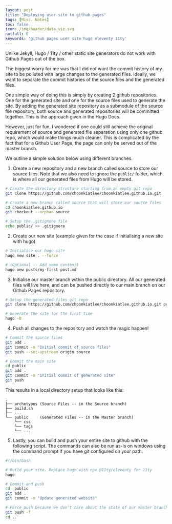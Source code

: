 ```yaml
---
layout: post
title: "Deploying user site to github pages"
tags: [Misc. Notes]
toc: false
icon: /img/header/data_viz.svg
notfull: 0
keywords: 'github pages user site hugo eleventy 11ty'
---
```


Unlike Jekyll, Hugo / 11ty / other static site generators do not work with Github Pages out of the box.

The biggest worry for me was that I did not want the commit history of my site to be polluted with large changes to the generated files. Ideally, we want to separate the commit histories of the source files and the generated files.

One simple way of doing this is simply by creating 2 github repositories. One for the generated site and one for the source files used to generate the site. By adding the generated site repository as a submodule of the source file repository, both source and generated repositories will be committed together. This is the approach given in the Hugo Docs.

However, just for fun, I wondered if one could still achieve the original requirement of source and generated file separation using only one github repo, which would make things much cleaner. This is complicated by the fact that for a Github User Page, the page can only be served out of the master branch.

We outline a simple solution below using different branches.

1) Create a new repository and a new branch called source to store our source files. Note that we also need to ignore the `public/` folder, which is where all our generated files from Hugo will be stored.

```bash
# Create the directory structure starting from an empty git repo
git clone https://github.com/choonkiatlee/choonkiatlee.github.io.git

# Create a new branch called source that will store our source files
cd choonkiatlee.github.io
git checkout --orphan source

# Setup the .gitignore file
echo public/ >> .gitignore
```

2) Create our new site (example given for the case if initialising a new site with hugo)
   
```bash
# Initialise our hugo site
hugo new site . --force

# (Optional -- Add some content)
hugo new posts/my-first-post.md
```

3) Initialise our master branch within the public directory. All our generated files will live here, and can be pushed directly to our main branch on our Github Pages repository.

```bash
# Setup the generated files git repo
git clone https://github.com/choonkiatlee/choonkiatlee.github.io.git public

# Generate the site for the first time
hugo -D
```

4) Push all changes to the repository and watch the magic happen!

```bash
# Commit the source files
git add .
git commit -m "Initial commit of source files"
git push --set-upstream origin source

# Commit the main site
cd public
git add .
git commit -m "Initial commit of generated site"
git push 
```

This results in a local directory setup that looks like this:
```
.
├── archetypes (Source Files -- in the Source branch)
├── build.sh 
├── ...
└── public     (Generated Files -- in the Master branch)
    └── css
    └── tags
    └── ...
```

5) Lastly, you can build and push your entire site to github with the following script. The commands can also be run as-is on windows using the command prompt if you have git configured on your path. 

```bash
#!/bin/bash

# Build your site. Replace hugo with npx @11ty/eleventy for 11ty
hugo

# Commit and push
cd  public 
git add .
git commit -m "Update generated website"

# Force push because we don't care about the state of our master branch, we just want to push our currently generated files
git push -f
cd ..
```